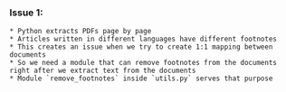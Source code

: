 ### Issue 1:
    * Python extracts PDFs page by page
    * Articles written in different languages have different footnotes
    * This creates an issue when we try to create 1:1 mapping between documents
    * So we need a module that can remove footnotes from the documents right after we extract text from the documents
    * Module `remove_footnotes` inside `utils.py` serves that purpose
